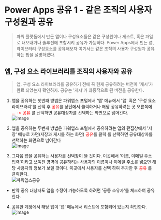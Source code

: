 # Power Apps 공유 1 - 같은 조직의 사용자 구성원과 공유
> 파워 플랫폼에서 만든 앱이나 구성요소들은 같은 구성원이나 게스트, 혹은 파일로 내보내거나 솔루션에 포함시켜 공유가 가능하다. Power Apps에서 만든 앱,라이브러리 구성요소를 공유해보자 여기서는 같은 조직의 사용자 구성원과 공유하는 법을 설명하겠다.


## 앱, 구성 요소 라이브러리를 조직의 사용자와 공유
> 앱, 구성 요소 라이브러리를 공유하기 전에 꼭 현재 공유하려는 버전이 '게시'가 완료 되었는지 확인하자. 공유는 '게시'가 최종적으로 된 버전을 공유한다.

1. 앱을 공유하는 첫번째 방법은 파워앱스 포털에서 '앱' 메뉴에서 '앱' 혹은 '구성 요소 라이브러리'를 선택 후 <span style="color:red">공유</span>를 상단에서 클릭하거나 해당 공유하려는 곳 오른쪽에 <span style="color:red">... -> 공유</span> 를 선택하면 공유대상자를 선택하는 화면으로 넘어간다.<br>![image](https://user-images.githubusercontent.com/39551265/161429082-262c5471-b542-4fa3-aff8-c3b52d5e037c.png)<br>

2. 앱을 공유하는 두번째 방법은 파워앱스 포털에서 공유하려는 앱의 편집창에서 '저장' 메뉴로 가면(저장과 게시를 하는 화면) <span style="color:red">공유</span>를 클릭</span> 를 선택하면 공유대상자를 선택하는 화면으로 넘어간다<br>![image](https://user-images.githubusercontent.com/39551265/161428928-7d426b9e-160d-40c5-baaf-dbe7dbc91539.png)<br>

3. 그다음 앱을 공유하는 사용자를 선택창이 뜰 것이다. 이곳에서 '이름, 이메일 주소 입력'이라고 쓰여진 영역에 공유하려는 사용자의 이름이나 이메일 주소를 넣으면 해당 사용자의 정보가 보일 것이다. 이곳에서 사용자를 선택 하여 추가한 후 <span style="color:red">공유</span> 를 클릭한다.<br>![파워앱스공유](https://user-images.githubusercontent.com/39551265/161429807-79368bf3-c88b-4fe8-8ec3-8210a3b42438.gif)<br>

* 만약 공유 대상자도 앱을 수정이 가능하도록 하려면 '공동 소유자'를 체크하여 공유한다.

4. 공유한 계정에서 해당 앱이 '앱' 메뉴에서 리스트에 포함되어 있는지 확인한다.<br>![image](https://user-images.githubusercontent.com/39551265/161430374-26993bc2-17e4-41d4-b46c-00591b07a9e7.png)<br>

